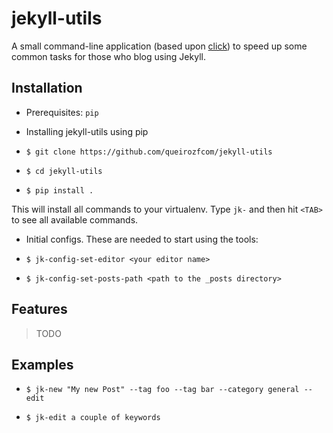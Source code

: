 jekyll-utils
=======

A small command-line application (based upon [click](http://click.pocoo.org/6/)) to speed up some common tasks for those who blog using Jekyll.

## Installation

- Prerequisites: `pip`

- Installing jekyll-utils using pip

 - `$ git clone https://github.com/queirozfcom/jekyll-utils`
 - `$ cd jekyll-utils`
 - `$ pip install .`

 This will install all commands to your virtualenv. Type `jk-` and then hit `<TAB>` to see all available commands.

- Initial configs. These are needed to start using the tools:

 - `$ jk-config-set-editor <your editor name>`
 - `$ jk-config-set-posts-path <path to the _posts directory>`

## Features

> TODO

## Examples

- `$ jk-new "My new Post" --tag foo --tag bar --category general --edit`

- `$ jk-edit a couple of keywords`


